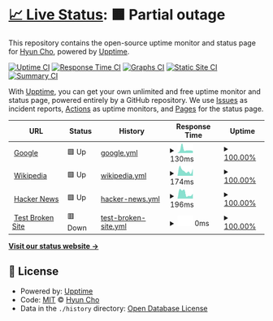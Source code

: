 # [📈 Live Status](https://hyuncho.github.io/upptime-test): <!--live status--> **🟧 Partial outage**

This repository contains the open-source uptime monitor and status page for [Hyun Cho](https://hyuncho.github.io/upptime-test), powered by [Upptime](https://github.com/upptime/upptime).

[![Uptime CI](https://github.com/hyuncho/upptime-test/workflows/Uptime%20CI/badge.svg)](https://github.com/hyuncho/upptime-test/actions?query=workflow%3A%22Uptime+CI%22)
[![Response Time CI](https://github.com/hyuncho/upptime-test/workflows/Response%20Time%20CI/badge.svg)](https://github.com/hyuncho/upptime-test/actions?query=workflow%3A%22Response+Time+CI%22)
[![Graphs CI](https://github.com/hyuncho/upptime-test/workflows/Graphs%20CI/badge.svg)](https://github.com/hyuncho/upptime-test/actions?query=workflow%3A%22Graphs+CI%22)
[![Static Site CI](https://github.com/hyuncho/upptime-test/workflows/Static%20Site%20CI/badge.svg)](https://github.com/hyuncho/upptime-test/actions?query=workflow%3A%22Static+Site+CI%22)
[![Summary CI](https://github.com/hyuncho/upptime-test/workflows/Summary%20CI/badge.svg)](https://github.com/hyuncho/upptime-test/actions?query=workflow%3A%22Summary+CI%22)

With [Upptime](https://upptime.js.org), you can get your own unlimited and free uptime monitor and status page, powered entirely by a GitHub repository. We use [Issues](https://github.com/hyuncho/upptime-test/issues) as incident reports, [Actions](https://github.com/hyuncho/upptime-test/actions) as uptime monitors, and [Pages](https://hyuncho.github.io/upptime-test) for the status page.

<!--start: status pages-->
<!-- This summary is generated by Upptime (https://github.com/upptime/upptime) -->
<!-- Do not edit this manually, your changes will be overwritten -->
<!-- prettier-ignore -->
| URL | Status | History | Response Time | Uptime |
| --- | ------ | ------- | ------------- | ------ |
| <img alt="" src="https://icons.duckduckgo.com/ip3/www.google.com.ico" height="13"> [Google](https://www.google.com) | 🟩 Up | [google.yml](https://github.com/hyuncho/upptime-test/commits/HEAD/history/google.yml) | <details><summary><img alt="Response time graph" src="./graphs/google/response-time-week.png" height="20"> 130ms</summary><br><a href="https://hyuncho.github.io/upptime-test/history/google"><img alt="Response time 108" src="https://img.shields.io/endpoint?url=https%3A%2F%2Fraw.githubusercontent.com%2Fhyuncho%2Fupptime-test%2FHEAD%2Fapi%2Fgoogle%2Fresponse-time.json"></a><br><a href="https://hyuncho.github.io/upptime-test/history/google"><img alt="24-hour response time 96" src="https://img.shields.io/endpoint?url=https%3A%2F%2Fraw.githubusercontent.com%2Fhyuncho%2Fupptime-test%2FHEAD%2Fapi%2Fgoogle%2Fresponse-time-day.json"></a><br><a href="https://hyuncho.github.io/upptime-test/history/google"><img alt="7-day response time 130" src="https://img.shields.io/endpoint?url=https%3A%2F%2Fraw.githubusercontent.com%2Fhyuncho%2Fupptime-test%2FHEAD%2Fapi%2Fgoogle%2Fresponse-time-week.json"></a><br><a href="https://hyuncho.github.io/upptime-test/history/google"><img alt="30-day response time 103" src="https://img.shields.io/endpoint?url=https%3A%2F%2Fraw.githubusercontent.com%2Fhyuncho%2Fupptime-test%2FHEAD%2Fapi%2Fgoogle%2Fresponse-time-month.json"></a><br><a href="https://hyuncho.github.io/upptime-test/history/google"><img alt="1-year response time 108" src="https://img.shields.io/endpoint?url=https%3A%2F%2Fraw.githubusercontent.com%2Fhyuncho%2Fupptime-test%2FHEAD%2Fapi%2Fgoogle%2Fresponse-time-year.json"></a></details> | <details><summary><a href="https://hyuncho.github.io/upptime-test/history/google">100.00%</a></summary><a href="https://hyuncho.github.io/upptime-test/history/google"><img alt="All-time uptime 100.00%" src="https://img.shields.io/endpoint?url=https%3A%2F%2Fraw.githubusercontent.com%2Fhyuncho%2Fupptime-test%2FHEAD%2Fapi%2Fgoogle%2Fuptime.json"></a><br><a href="https://hyuncho.github.io/upptime-test/history/google"><img alt="24-hour uptime 100.00%" src="https://img.shields.io/endpoint?url=https%3A%2F%2Fraw.githubusercontent.com%2Fhyuncho%2Fupptime-test%2FHEAD%2Fapi%2Fgoogle%2Fuptime-day.json"></a><br><a href="https://hyuncho.github.io/upptime-test/history/google"><img alt="7-day uptime 100.00%" src="https://img.shields.io/endpoint?url=https%3A%2F%2Fraw.githubusercontent.com%2Fhyuncho%2Fupptime-test%2FHEAD%2Fapi%2Fgoogle%2Fuptime-week.json"></a><br><a href="https://hyuncho.github.io/upptime-test/history/google"><img alt="30-day uptime 100.00%" src="https://img.shields.io/endpoint?url=https%3A%2F%2Fraw.githubusercontent.com%2Fhyuncho%2Fupptime-test%2FHEAD%2Fapi%2Fgoogle%2Fuptime-month.json"></a><br><a href="https://hyuncho.github.io/upptime-test/history/google"><img alt="1-year uptime 100.00%" src="https://img.shields.io/endpoint?url=https%3A%2F%2Fraw.githubusercontent.com%2Fhyuncho%2Fupptime-test%2FHEAD%2Fapi%2Fgoogle%2Fuptime-year.json"></a></details>
| <img alt="" src="https://icons.duckduckgo.com/ip3/en.wikipedia.org.ico" height="13"> [Wikipedia](https://en.wikipedia.org) | 🟩 Up | [wikipedia.yml](https://github.com/hyuncho/upptime-test/commits/HEAD/history/wikipedia.yml) | <details><summary><img alt="Response time graph" src="./graphs/wikipedia/response-time-week.png" height="20"> 174ms</summary><br><a href="https://hyuncho.github.io/upptime-test/history/wikipedia"><img alt="Response time 196" src="https://img.shields.io/endpoint?url=https%3A%2F%2Fraw.githubusercontent.com%2Fhyuncho%2Fupptime-test%2FHEAD%2Fapi%2Fwikipedia%2Fresponse-time.json"></a><br><a href="https://hyuncho.github.io/upptime-test/history/wikipedia"><img alt="24-hour response time 71" src="https://img.shields.io/endpoint?url=https%3A%2F%2Fraw.githubusercontent.com%2Fhyuncho%2Fupptime-test%2FHEAD%2Fapi%2Fwikipedia%2Fresponse-time-day.json"></a><br><a href="https://hyuncho.github.io/upptime-test/history/wikipedia"><img alt="7-day response time 174" src="https://img.shields.io/endpoint?url=https%3A%2F%2Fraw.githubusercontent.com%2Fhyuncho%2Fupptime-test%2FHEAD%2Fapi%2Fwikipedia%2Fresponse-time-week.json"></a><br><a href="https://hyuncho.github.io/upptime-test/history/wikipedia"><img alt="30-day response time 221" src="https://img.shields.io/endpoint?url=https%3A%2F%2Fraw.githubusercontent.com%2Fhyuncho%2Fupptime-test%2FHEAD%2Fapi%2Fwikipedia%2Fresponse-time-month.json"></a><br><a href="https://hyuncho.github.io/upptime-test/history/wikipedia"><img alt="1-year response time 196" src="https://img.shields.io/endpoint?url=https%3A%2F%2Fraw.githubusercontent.com%2Fhyuncho%2Fupptime-test%2FHEAD%2Fapi%2Fwikipedia%2Fresponse-time-year.json"></a></details> | <details><summary><a href="https://hyuncho.github.io/upptime-test/history/wikipedia">100.00%</a></summary><a href="https://hyuncho.github.io/upptime-test/history/wikipedia"><img alt="All-time uptime 100.00%" src="https://img.shields.io/endpoint?url=https%3A%2F%2Fraw.githubusercontent.com%2Fhyuncho%2Fupptime-test%2FHEAD%2Fapi%2Fwikipedia%2Fuptime.json"></a><br><a href="https://hyuncho.github.io/upptime-test/history/wikipedia"><img alt="24-hour uptime 100.00%" src="https://img.shields.io/endpoint?url=https%3A%2F%2Fraw.githubusercontent.com%2Fhyuncho%2Fupptime-test%2FHEAD%2Fapi%2Fwikipedia%2Fuptime-day.json"></a><br><a href="https://hyuncho.github.io/upptime-test/history/wikipedia"><img alt="7-day uptime 100.00%" src="https://img.shields.io/endpoint?url=https%3A%2F%2Fraw.githubusercontent.com%2Fhyuncho%2Fupptime-test%2FHEAD%2Fapi%2Fwikipedia%2Fuptime-week.json"></a><br><a href="https://hyuncho.github.io/upptime-test/history/wikipedia"><img alt="30-day uptime 100.00%" src="https://img.shields.io/endpoint?url=https%3A%2F%2Fraw.githubusercontent.com%2Fhyuncho%2Fupptime-test%2FHEAD%2Fapi%2Fwikipedia%2Fuptime-month.json"></a><br><a href="https://hyuncho.github.io/upptime-test/history/wikipedia"><img alt="1-year uptime 100.00%" src="https://img.shields.io/endpoint?url=https%3A%2F%2Fraw.githubusercontent.com%2Fhyuncho%2Fupptime-test%2FHEAD%2Fapi%2Fwikipedia%2Fuptime-year.json"></a></details>
| <img alt="" src="https://icons.duckduckgo.com/ip3/news.ycombinator.com.ico" height="13"> [Hacker News](https://news.ycombinator.com) | 🟩 Up | [hacker-news.yml](https://github.com/hyuncho/upptime-test/commits/HEAD/history/hacker-news.yml) | <details><summary><img alt="Response time graph" src="./graphs/hacker-news/response-time-week.png" height="20"> 196ms</summary><br><a href="https://hyuncho.github.io/upptime-test/history/hacker-news"><img alt="Response time 301" src="https://img.shields.io/endpoint?url=https%3A%2F%2Fraw.githubusercontent.com%2Fhyuncho%2Fupptime-test%2FHEAD%2Fapi%2Fhacker-news%2Fresponse-time.json"></a><br><a href="https://hyuncho.github.io/upptime-test/history/hacker-news"><img alt="24-hour response time 119" src="https://img.shields.io/endpoint?url=https%3A%2F%2Fraw.githubusercontent.com%2Fhyuncho%2Fupptime-test%2FHEAD%2Fapi%2Fhacker-news%2Fresponse-time-day.json"></a><br><a href="https://hyuncho.github.io/upptime-test/history/hacker-news"><img alt="7-day response time 196" src="https://img.shields.io/endpoint?url=https%3A%2F%2Fraw.githubusercontent.com%2Fhyuncho%2Fupptime-test%2FHEAD%2Fapi%2Fhacker-news%2Fresponse-time-week.json"></a><br><a href="https://hyuncho.github.io/upptime-test/history/hacker-news"><img alt="30-day response time 301" src="https://img.shields.io/endpoint?url=https%3A%2F%2Fraw.githubusercontent.com%2Fhyuncho%2Fupptime-test%2FHEAD%2Fapi%2Fhacker-news%2Fresponse-time-month.json"></a><br><a href="https://hyuncho.github.io/upptime-test/history/hacker-news"><img alt="1-year response time 301" src="https://img.shields.io/endpoint?url=https%3A%2F%2Fraw.githubusercontent.com%2Fhyuncho%2Fupptime-test%2FHEAD%2Fapi%2Fhacker-news%2Fresponse-time-year.json"></a></details> | <details><summary><a href="https://hyuncho.github.io/upptime-test/history/hacker-news">100.00%</a></summary><a href="https://hyuncho.github.io/upptime-test/history/hacker-news"><img alt="All-time uptime 100.00%" src="https://img.shields.io/endpoint?url=https%3A%2F%2Fraw.githubusercontent.com%2Fhyuncho%2Fupptime-test%2FHEAD%2Fapi%2Fhacker-news%2Fuptime.json"></a><br><a href="https://hyuncho.github.io/upptime-test/history/hacker-news"><img alt="24-hour uptime 100.00%" src="https://img.shields.io/endpoint?url=https%3A%2F%2Fraw.githubusercontent.com%2Fhyuncho%2Fupptime-test%2FHEAD%2Fapi%2Fhacker-news%2Fuptime-day.json"></a><br><a href="https://hyuncho.github.io/upptime-test/history/hacker-news"><img alt="7-day uptime 100.00%" src="https://img.shields.io/endpoint?url=https%3A%2F%2Fraw.githubusercontent.com%2Fhyuncho%2Fupptime-test%2FHEAD%2Fapi%2Fhacker-news%2Fuptime-week.json"></a><br><a href="https://hyuncho.github.io/upptime-test/history/hacker-news"><img alt="30-day uptime 100.00%" src="https://img.shields.io/endpoint?url=https%3A%2F%2Fraw.githubusercontent.com%2Fhyuncho%2Fupptime-test%2FHEAD%2Fapi%2Fhacker-news%2Fuptime-month.json"></a><br><a href="https://hyuncho.github.io/upptime-test/history/hacker-news"><img alt="1-year uptime 100.00%" src="https://img.shields.io/endpoint?url=https%3A%2F%2Fraw.githubusercontent.com%2Fhyuncho%2Fupptime-test%2FHEAD%2Fapi%2Fhacker-news%2Fuptime-year.json"></a></details>
| <img alt="" src="https://icons.duckduckgo.com/ip3/thissitedoesnotexist.koj.co.ico" height="13"> [Test Broken Site](https://thissitedoesnotexist.koj.co) | 🟥 Down | [test-broken-site.yml](https://github.com/hyuncho/upptime-test/commits/HEAD/history/test-broken-site.yml) | <details><summary><img alt="Response time graph" src="./graphs/test-broken-site/response-time-week.png" height="20"> 0ms</summary><br><a href="https://hyuncho.github.io/upptime-test/history/test-broken-site"><img alt="Response time 0" src="https://img.shields.io/endpoint?url=https%3A%2F%2Fraw.githubusercontent.com%2Fhyuncho%2Fupptime-test%2FHEAD%2Fapi%2Ftest-broken-site%2Fresponse-time.json"></a><br><a href="https://hyuncho.github.io/upptime-test/history/test-broken-site"><img alt="24-hour response time 0" src="https://img.shields.io/endpoint?url=https%3A%2F%2Fraw.githubusercontent.com%2Fhyuncho%2Fupptime-test%2FHEAD%2Fapi%2Ftest-broken-site%2Fresponse-time-day.json"></a><br><a href="https://hyuncho.github.io/upptime-test/history/test-broken-site"><img alt="7-day response time 0" src="https://img.shields.io/endpoint?url=https%3A%2F%2Fraw.githubusercontent.com%2Fhyuncho%2Fupptime-test%2FHEAD%2Fapi%2Ftest-broken-site%2Fresponse-time-week.json"></a><br><a href="https://hyuncho.github.io/upptime-test/history/test-broken-site"><img alt="30-day response time 0" src="https://img.shields.io/endpoint?url=https%3A%2F%2Fraw.githubusercontent.com%2Fhyuncho%2Fupptime-test%2FHEAD%2Fapi%2Ftest-broken-site%2Fresponse-time-month.json"></a><br><a href="https://hyuncho.github.io/upptime-test/history/test-broken-site"><img alt="1-year response time 0" src="https://img.shields.io/endpoint?url=https%3A%2F%2Fraw.githubusercontent.com%2Fhyuncho%2Fupptime-test%2FHEAD%2Fapi%2Ftest-broken-site%2Fresponse-time-year.json"></a></details> | <details><summary><a href="https://hyuncho.github.io/upptime-test/history/test-broken-site">100.00%</a></summary><a href="https://hyuncho.github.io/upptime-test/history/test-broken-site"><img alt="All-time uptime 100.00%" src="https://img.shields.io/endpoint?url=https%3A%2F%2Fraw.githubusercontent.com%2Fhyuncho%2Fupptime-test%2FHEAD%2Fapi%2Ftest-broken-site%2Fuptime.json"></a><br><a href="https://hyuncho.github.io/upptime-test/history/test-broken-site"><img alt="24-hour uptime 100.00%" src="https://img.shields.io/endpoint?url=https%3A%2F%2Fraw.githubusercontent.com%2Fhyuncho%2Fupptime-test%2FHEAD%2Fapi%2Ftest-broken-site%2Fuptime-day.json"></a><br><a href="https://hyuncho.github.io/upptime-test/history/test-broken-site"><img alt="7-day uptime 100.00%" src="https://img.shields.io/endpoint?url=https%3A%2F%2Fraw.githubusercontent.com%2Fhyuncho%2Fupptime-test%2FHEAD%2Fapi%2Ftest-broken-site%2Fuptime-week.json"></a><br><a href="https://hyuncho.github.io/upptime-test/history/test-broken-site"><img alt="30-day uptime 100.00%" src="https://img.shields.io/endpoint?url=https%3A%2F%2Fraw.githubusercontent.com%2Fhyuncho%2Fupptime-test%2FHEAD%2Fapi%2Ftest-broken-site%2Fuptime-month.json"></a><br><a href="https://hyuncho.github.io/upptime-test/history/test-broken-site"><img alt="1-year uptime 100.00%" src="https://img.shields.io/endpoint?url=https%3A%2F%2Fraw.githubusercontent.com%2Fhyuncho%2Fupptime-test%2FHEAD%2Fapi%2Ftest-broken-site%2Fuptime-year.json"></a></details>

<!--end: status pages-->

[**Visit our status website →**](https://hyuncho.github.io/upptime-test)

## 📄 License

- Powered by: [Upptime](https://github.com/upptime/upptime)
- Code: [MIT](./LICENSE) © [Hyun Cho](https://hyuncho.github.io/upptime-test)
- Data in the `./history` directory: [Open Database License](https://opendatacommons.org/licenses/odbl/1-0/)
